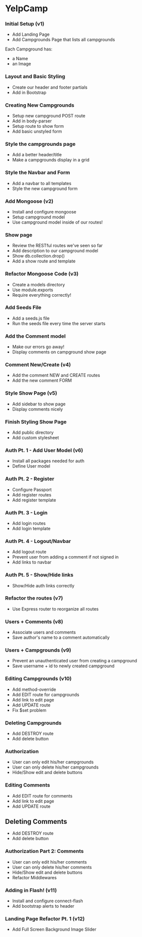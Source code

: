 # YelpCamp

### Initial Setup (v1)
* Add Landing Page
* Add Campgrounds Page that lists all campgrounds

Each Campground has:
  * a Name
  * an Image

### Layout and Basic Styling
* Create our header and footer partials
* Add in Bootstrap

### Creating New Campgrounds
* Setup new campground POST route
* Add in body-parser
* Setup route to show form
* Add basic unstyled form

### Style the campgrounds page
* Add a better header/title
* Make a campgrounds display in a grid

### Style the Navbar and Form
* Add a navbar to all templates
* Style the new campground form

### Add Mongoose (v2)
* Install and configure mongoose
* Setup campground model
* Use campground model inside of our routes!

### Show page
* Review the RESTful routes we've seen so far
* Add description to our campground model
* Show db.collection.drop()
* Add a show route and template

### Refactor Mongoose Code (v3)
* Create a models directory
* Use module.exports
* Require everything correctly!

### Add Seeds File
* Add a seeds.js file
* Run the seeds file every time the server starts

### Add the Comment model
* Make our errors go away!
* Display comments on campground show page

### Comment New/Create (v4)
* Add the comment NEW and CREATE routes
* Add the new comment FORM

### Style Show Page (v5)
* Add sidebar to show page
* Display comments nicely

### Finish Styling Show Page
* Add public directory
* Add custom stylesheet

### Auth Pt. 1 - Add User Model (v6)
* Install all packages needed for auth
* Define User model

### Auth Pt. 2 - Register
* Configure Passport
* Add register routes
* Add register template

### Auth Pt. 3 - Login
* Add login routes
* Add login template

### Auth Pt. 4 - Logout/Navbar
* Add logout route
* Prevent user from adding a comment if not signed in
* Add links to navbar

### Auth Pt. 5 - Show/Hide links
* Show/Hide auth links correctly

### Refactor the routes (v7)
* Use Express router to reorganize all routes

### Users + Comments (v8)
* Associate users and comments
* Save author's name to a comment automatically

### Users + Campgrounds (v9)
* Prevent an unauthenticated user from creating a campground
* Save username + id to newly created campground

### Editing Campgrounds (v10)
* Add method-override
* Add EDIT route for campgrounds
* Add link to edit page
* Add UPDATE route
* Fix $set problem

### Deleting Campgrounds
* Add DESTROY route
* Add delete button

### Authorization
* User can only edit his/her campgrounds
* User can only delete his/her campgrounds
* Hide/Show edit and delete buttons

### Editing Comments
* Add EDIT route for comments
* Add link to edit page
* Add UPDATE route

## Deleting Comments
* Add DESTROY route
* Add delete button

### Authorization Part 2: Comments
* User can only edit his/her comments
* User can only delete his/her comments
* Hide/Show edit and delete buttons
* Refactor Middlewares

### Adding in Flash! (v11)
* Install and configure connect-flash
* Add bootstrap alerts to header

### Landing Page Refactor Pt. 1 (v12)
* Add Full Screen Background Image Slider
